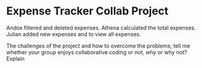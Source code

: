 # Expense Tracker Collab Project

Andox filtered and deleted expenses. Athena calculated the total expenses. Julian added new expenses and to view all expenses.

The challenges of the project and how to overcome the problems; tell me whether your group enjoys collaborative coding or not, why or why not? Explain

